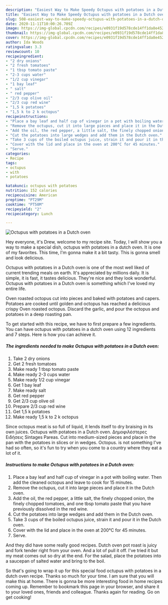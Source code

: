 ```yaml
---
description: "Easiest Way to Make Speedy Octupus with potatoes in a Dutch oven"
title: "Easiest Way to Make Speedy Octupus with potatoes in a Dutch oven"
slug: 508-easiest-way-to-make-speedy-octupus-with-potatoes-in-a-dutch-oven
date: 2020-11-11T10:00:26.709Z
image: https://img-global.cpcdn.com/recipes/e0931f19d578cde14ff1da8e4528df8c/751x532cq70/octupus-with-potatoes-in-a-dutch-oven-recipe-main-photo.jpg
thumbnail: https://img-global.cpcdn.com/recipes/e0931f19d578cde14ff1da8e4528df8c/751x532cq70/octupus-with-potatoes-in-a-dutch-oven-recipe-main-photo.jpg
cover: https://img-global.cpcdn.com/recipes/e0931f19d578cde14ff1da8e4528df8c/751x532cq70/octupus-with-potatoes-in-a-dutch-oven-recipe-main-photo.jpg
author: Ida Woods
ratingvalue: 3.3
reviewcount: 10
recipeingredient:
- "2 dry onions"
- "2 fresh tomatoes"
- "1 tbsp tomato paste"
- "2-3 cups water"
- "1/2 cup vinegar"
- "1 bay leaf"
- " salt"
- " red pepper"
- "2/3 cup olive oil"
- "2/3 cup red wine"
- "1,5 k potatoes"
- "1,5 k to 2 k octopus"
recipeinstructions:
- "Place a bay leaf and half cup of vinegar in a pot with boiling water. Then add the cleaned octopus and leave to cook for 15 minutes."
- "Remove the octupus, cut it into large pieces and place it in the Dutch oven."
- "Add the oil, the red pepper, a little salt, the finely chopped onion, the finely chopped tomatoes, and one tbsp tomato paste that you have previously dissolved in the red wine."
- "Cut the potatoes into large wedges and add them in the Dutch oven."
- "Take 3 cups of the boiled octupus juice, strain it and pour it in the Dutch oven."
- "Cover with the lid and place in the oven at 200°C for 45 minutes."
- "Serve."
categories:
- Recipe
tags:
- octupus
- with
- potatoes

katakunci: octupus with potatoes 
nutrition: 152 calories
recipecuisine: American
preptime: "PT29M"
cooktime: "PT50M"
recipeyield: "2"
recipecategory: Lunch

---
```



![Octupus with potatoes in a Dutch oven](https://img-global.cpcdn.com/recipes/e0931f19d578cde14ff1da8e4528df8c/751x532cq70/octupus-with-potatoes-in-a-dutch-oven-recipe-main-photo.jpg)

Hey everyone, it's Drew, welcome to my recipe site. Today, I will show you a way to make a special dish, octupus with potatoes in a dutch oven. It is one of my favorites. This time, I'm gonna make it a bit tasty. This is gonna smell and look delicious.

Octupus with potatoes in a Dutch oven is one of the most well liked of current trending meals on earth. It's appreciated by millions daily. It is simple, it is fast, it tastes delicious. They're nice and they look wonderful. Octupus with potatoes in a Dutch oven is something which I've loved my entire life.

Oven roasted octopus cut into pieces and baked with potatoes and capers. Potatoes are cooked until golden and octopus has reached a delicious crispy Oven roasted octopus. Discard the garlic, and pour the octopus and potatoes in a deep roasting pan.


To get started with this recipe, we have to first prepare a few ingredients. You can have octupus with potatoes in a dutch oven using 12 ingredients and 7 steps. Here is how you can achieve it.

<!--inarticleads1-->

##### The ingredients needed to make Octupus with potatoes in a Dutch oven:

1. Take 2 dry onions
1. Get 2 fresh tomatoes
1. Make ready 1 tbsp tomato paste
1. Make ready 2-3 cups water
1. Make ready 1/2 cup vinegar
1. Get 1 bay leaf
1. Make ready  salt
1. Get  red pepper
1. Get 2/3 cup olive oil
1. Prepare 2/3 cup red wine
1. Get 1,5 k potatoes
1. Make ready 1,5 k to 2 k octopus


Since octopus meat is so full of liquid, it lends itself to dry braising in its own juices. Octupus with potatoes in a Dutch oven. Δημοφιλέστερες Ειδήσεις Sintages Pareas. Cut into medium-sized pieces and place in the pan with the potatoes in slices or in wedges. Octopus. is not something I&#39;ve had so often, so it&#39;s fun to try when you come to a country where they eat a lot of it. 

<!--inarticleads2-->

##### Instructions to make Octupus with potatoes in a Dutch oven:

1. Place a bay leaf and half cup of vinegar in a pot with boiling water. Then add the cleaned octopus and leave to cook for 15 minutes.
1. Remove the octupus, cut it into large pieces and place it in the Dutch oven.
1. Add the oil, the red pepper, a little salt, the finely chopped onion, the finely chopped tomatoes, and one tbsp tomato paste that you have previously dissolved in the red wine.
1. Cut the potatoes into large wedges and add them in the Dutch oven.
1. Take 3 cups of the boiled octupus juice, strain it and pour it in the Dutch oven.
1. Cover with the lid and place in the oven at 200°C for 45 minutes.
1. Serve.


And they did have some really good recipes. Dutch oven pot roast is juicy and fork tender right from your oven. And a lot of pull it off. I&#39;ve tried it but my meat comes out so dry at the end. For the salad, place the potatoes into a saucepan of salted water and bring to the boil. 

So that's going to wrap it up for this special food octupus with potatoes in a dutch oven recipe. Thanks so much for your time. I am sure that you will make this at home. There is gonna be more interesting food in home recipes coming up. Remember to bookmark this page in your browser, and share it to your loved ones, friends and colleague. Thanks again for reading. Go on get cooking!
